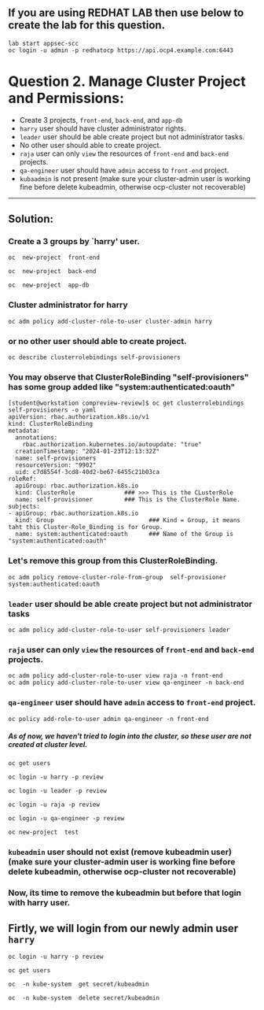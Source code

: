 ## If you are using REDHAT LAB then use below to create the lab for this question.
```
lab start appsec-scc
oc login -u admin -p redhatocp https://api.ocp4.example.com:6443
```


# Question 2. Manage Cluster Project and Permissions:
- Create 3 projects, `front-end`, `back-end`, and `app-db`
- `harry` user should have cluster administrator rights.
- `leader` user should be able create project but not administrator tasks.
- No other user should able to create project.
- `raja` user can only `view` the resources of `front-end` and `back-end` projects.
- `qa-engineer` user should have `admin` access to  `front-end` project.
- `kubaadmin` is  not present  (make sure your cluster-admin user is working fine before delete kubeadmin, otherwise ocp-cluster not recoverable)
---
## Solution:
### Create a 3 groups by `harry' user.
```
oc  new-project  front-end
```
```
oc  new-project  back-end
```
```
oc  new-project  app-db
```
### Cluster administrator for harry
```
oc adm policy add-cluster-role-to-user cluster-admin harry
```

### or no other user should able to create project.
```
oc describe clusterrolebindings self-provisioners 
```

### You may observe that ClusterRoleBinding "self-provisioners" has some group added like "system:authenticated:oauth"
```
[student@workstation compreview-review]$ oc get clusterrolebindings self-provisioners -o yaml
apiVersion: rbac.authorization.k8s.io/v1
kind: ClusterRoleBinding
metadata:
  annotations:
    rbac.authorization.kubernetes.io/autoupdate: "true"
  creationTimestamp: "2024-01-23T12:13:32Z"
  name: self-provisioners
  resourceVersion: "9902"
  uid: c7d8554f-3cd8-40d2-be67-6455c21b03ca
roleRef:
  apiGroup: rbac.authorization.k8s.io
  kind: ClusterRole              ### >>> This is the CLusterRole
  name: self-provisioner         ### This is the ClusterRole Name.
subjects:
- apiGroup: rbac.authorization.k8s.io
  kind: Group                           ### Kind = Group, it means taht this Cluster-Role_Binding is for Group.
  name: system:authenticated:oauth      ### Name of the Group is "system:authenticated:oauth"
```


### Let's remove this group from this ClusterRoleBinding.
```
oc adm policy remove-cluster-role-from-group  self-provisioner system:authenticated:oauth
```

### `leader` user should be able create project but not administrator tasks
```
oc adm policy add-cluster-role-to-user self-provisioners leader
```
### `raja` user can only `view` the resources of `front-end` and `back-end` projects.
```
oc adm policy add-cluster-role-to-user view raja -n front-end
oc adm policy add-cluster-role-to-user view qa-engineer -n back-end
```
### `qa-engineer` user should have `admin` access to  `front-end` project.
```
oc policy add-role-to-user admin qa-engineer -n front-end
```


##### As of now, we haven't tried to login into the cluster, so these user are not created at cluster level. 
```
oc get users 
```

```
oc login -u harry -p review
```

```
oc login -u leader -p review
```

```
oc login -u raja -p review
```

```
oc login -u qa-engineer -p review
```

```
oc new-project  test
```
### `kubeadmin` user should not exist (remove kubeadmin user)  (make sure your cluster-admin user is working fine before delete kubeadmin, otherwise ocp-cluster not recoverable)
### Now, its time to remove the kubeadmin but before that login with harry user. 
## Firtly, we will login from our newly admin user `harry`
```
oc login -u harry -p review
```

```
oc get users 
```

```
oc  -n kube-system  get secret/kubeadmin
```

```
oc  -n kube-system  delete secret/kubeadmin
```


